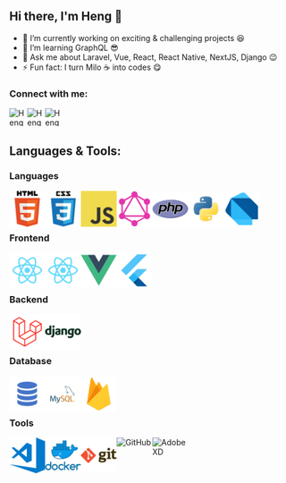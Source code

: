 ## Hi there, I'm Heng 👋

- 🔭 I’m currently working on exciting & challenging projects 😆
- 🌱 I’m learning GraphQL 😎
- 💬 Ask me about Laravel, Vue, React, React Native, NextJS, Django 😉
- ⚡ Fun fact: I turn Milo ☕ into codes 😋

### Connect with me:
[<img align="left" alt="Heng | GitHub" width="32px" height="32px" src="https://user-images.githubusercontent.com/26790222/122142729-9d983380-ce82-11eb-8ee6-823263eae8fc.png" />][github]
[<img align="left" alt="Heng | LinkedIn" width="32px" height="32px" src="https://user-images.githubusercontent.com/26790222/97066414-e8112b00-15e7-11eb-9e89-2b88ab1db3e0.png" />][linkedin]
[<img align="left" alt="Heng | SoloLearn" width="32px" height="32px" src="https://user-images.githubusercontent.com/26790222/97066330-17736800-15e7-11eb-8d22-102e48c40d40.png" />][sololearn]
<br /><br />

## Languages & Tools:
### Languages
[<img align="left" alt="HTML5" title="HTML5" width="64px" height="64px" src="https://raw.githubusercontent.com/github/explore/80688e429a7d4ef2fca1e82350fe8e3517d3494d/topics/html/html.png" />](#)
[<img align="left" alt="CSS3" title="CSS3" width="64px" src="https://raw.githubusercontent.com/github/explore/80688e429a7d4ef2fca1e82350fe8e3517d3494d/topics/css/css.png" />](#)
[<img align="left" alt="JavaScript" title="JavaScript" width="64px" height="64px" src="https://raw.githubusercontent.com/github/explore/80688e429a7d4ef2fca1e82350fe8e3517d3494d/topics/javascript/javascript.png" />](#)
[<img align="left" alt="GraphQL" title="GraphQL" width="64px" height="64px" src="https://raw.githubusercontent.com/github/explore/80688e429a7d4ef2fca1e82350fe8e3517d3494d/topics/graphql/graphql.png" />](#)
[<img align="left" alt="PHP" title="PHP" width="64px" height="64px" src="https://raw.githubusercontent.com/github/explore/80688e429a7d4ef2fca1e82350fe8e3517d3494d/topics/php/php.png" />](#)
[<img align="left" alt="Python" title="Python" width="64px" height="64px" src="https://raw.githubusercontent.com/github/explore/80688e429a7d4ef2fca1e82350fe8e3517d3494d/topics/python/python.png" />](#)
[<img align="left" alt="Dart" title="Dart" width="64px" height="64px" src="https://raw.githubusercontent.com/github/explore/80688e429a7d4ef2fca1e82350fe8e3517d3494d/topics/dart/dart.png" />](#)
<br /><br /><br />

### Frontend
[<img align="left" alt="React" title="React" width="64px" height="64px" src="https://raw.githubusercontent.com/github/explore/80688e429a7d4ef2fca1e82350fe8e3517d3494d/topics/react/react.png" />](#)
[<img align="left" alt="React Native" title="React Native" width="64px" height="64px" src="https://raw.githubusercontent.com/github/explore/80688e429a7d4ef2fca1e82350fe8e3517d3494d/topics/react-native/react-native.png" />](#)
[<img align="left" alt="Vue" title="Vue" width="64px" height="64px" src="https://raw.githubusercontent.com/github/explore/80688e429a7d4ef2fca1e82350fe8e3517d3494d/topics/vue/vue.png" />](#)
[<img align="left" alt="Flutter" title="Flutter" width="64px" height="64px" src="https://raw.githubusercontent.com/github/explore/80688e429a7d4ef2fca1e82350fe8e3517d3494d/topics/flutter/flutter.png" />](#)
<br /><br /><br />

### Backend
[<img align="left" alt="Laravel" title="Laravel" width="64px" height="64px" src="https://raw.githubusercontent.com/github/explore/80688e429a7d4ef2fca1e82350fe8e3517d3494d/topics/laravel/laravel.png" />](#)
[<img align="left" alt="Django" title="Django" width="64px" height="64px" src="https://raw.githubusercontent.com/github/explore/80688e429a7d4ef2fca1e82350fe8e3517d3494d/topics/django/django.png" />](#)
<br /><br /><br />

### Database
[<img align="left" alt="SQL" title="SQL" width="64px" height="64px" src="https://raw.githubusercontent.com/github/explore/80688e429a7d4ef2fca1e82350fe8e3517d3494d/topics/sql/sql.png" />](#)
[<img align="left" alt="MySQL" title="MySQL" width="64px" height="64px" src="https://raw.githubusercontent.com/github/explore/80688e429a7d4ef2fca1e82350fe8e3517d3494d/topics/mysql/mysql.png" />](#)
[<img align="left" alt="Firebase" title="Firebase" width="64px" height="64px" src="https://raw.githubusercontent.com/github/explore/80688e429a7d4ef2fca1e82350fe8e3517d3494d/topics/firebase/firebase.png" />](#)
<br /><br /><br />

### Tools
[<img align="left" alt="Visual Studio Code" title="Visual Studio Code" width="64px" height="64px" src="https://raw.githubusercontent.com/github/explore/80688e429a7d4ef2fca1e82350fe8e3517d3494d/topics/visual-studio-code/visual-studio-code.png" />](#)
[<img align="left" alt="Docker" title="Docker" width="64px" height="64px" src="https://raw.githubusercontent.com/github/explore/80688e429a7d4ef2fca1e82350fe8e3517d3494d/topics/docker/docker.png" />](#)
[<img align="left" alt="Git" title="Git" width="64px" height="64px" src="https://raw.githubusercontent.com/github/explore/80688e429a7d4ef2fca1e82350fe8e3517d3494d/topics/git/git.png" />](#)
[<img align="left" alt="GitHub" title="GitHub" width="64px" height="64px" src="https://user-images.githubusercontent.com/26790222/122142729-9d983380-ce82-11eb-8ee6-823263eae8fc.png" />](#)
[<img align="left" alt="Adobe XD" title="Adobe XD" width="64px" height="64px" src="https://user-images.githubusercontent.com/26790222/101284214-d3949500-3819-11eb-8d8c-c80590545a76.png" />](#)

[github]: https://github.com/HengJunXi
[linkedin]: https://linkedin.com/in/heng-jun-xi
[sololearn]: https://www.sololearn.com/Profile/589069

<!--
**HengJunXi/HengJunXi** is a ✨ _special_ ✨ repository because its `README.md` (this file) appears on your GitHub profile.

Here are some ideas to get you started:

- 🔭 I’m currently working on ...
- 🌱 I’m currently learning ...
- 👯 I’m looking to collaborate on ...
- 🤔 I’m looking for help with ...
- 💬 Ask me about ...
- 📫 How to reach me: ...
- 😄 Pronouns: ...
- ⚡ Fun fact: ...
-->
